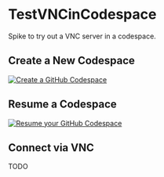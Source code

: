 # TestVNCinCodespace
Spike to try out a VNC server in a codespace.

## Create a New Codespace

[![Create a GitHub Codespace](https://github.com/codespaces/badge.svg)](https://codespaces.new/braughtg/TestVNCinCodespace)

## Resume a Codespace

[![Resume your GitHub Codespace](https://github.com/codespaces/badge.svg)](https://codespaces.new/braughtg/TestVNCinCodespace?quickstart=1)

## Connect via VNC

TODO
